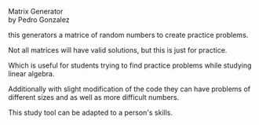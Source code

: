 
Matrix Generator                                                              
by Pedro Gonzalez                                                             

this generators a matrice of random numbers to create practice problems. 

Not all matrices will have valid solutions, but this is just for practice.  

Which is useful for students trying to find practice problems while studying linear algebra. 

Additionally with slight modification of the code they can have problems of different sizes and as well as more difficult numbers. 

This study tool can be adapted to a person's skills.
